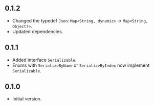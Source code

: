 ## 0.1.2
- Changed the typedef `Json`: `Map<String, dynamic>` -> `Map<String, Object?>`.
- Updated dependencies.

## 0.1.1
- Added interface `Serializable`.
- Enums with `SerializeByName` or `SerializeByIndex` now
  implement `Serializable`.

## 0.1.0
- Initial version.
